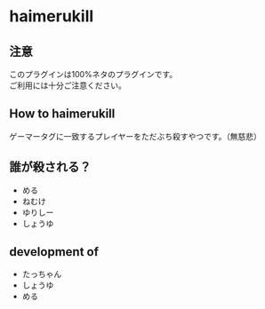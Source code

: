 # haimerukill

## 注意
このプラグインは100%ネタのプラグインです。  
ご利用には十分ご注意ください。

## How to haimerukill
ゲーマータグに一致するプレイヤーをただぶち殺すやつです。（無慈悲）

## 誰が殺される？
- める
- ねむけ
- ゆりしー
- しょうゆ

## development of
- たっちゃん
- しょうゆ
- める
